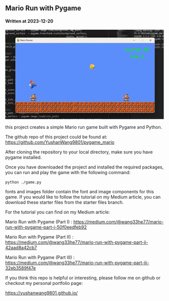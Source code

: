 ## Mario Run with Pygame 

#### Written at 2023-12-20

![Demo recording of the Mario Runner](./images/mario.gif)


this project creates a simple Mario run game built with Pygame and Python.

The github repo of this project could be found at:
https://github.com/YushanWang9801/pygame_mario

After cloning the repository to your local directory, make sure you have pygame installed.

Once you have downloaded the project and installed the required packages, you
can run and play the game with the following command:

```{python}
python ./game.py
```

fonts and images folder contain the font and image components for this game.
If you would like to follow the tutorial on my Medium article, you can download 
these starter files from the starter files branch.

For the tutorial you can find on my Medium article:

Mario Run with Pygame (Part I) : https://medium.com/@wang33he77/mario-run-with-pygame-part-i-50f0eedfeb92

Mario Run with Pygame (Part II) : https://medium.com/@wang33he77/mario-run-with-pygame-part-ii-42aad8a42cb7

Mario Run with Pygame (Part III) : https://medium.com/@wang33he77/mario-run-with-pygame-part-iii-32eb3589f47e

If you think this repo is helpful or interesting, please follow me on github or checkout my personal portfolio page:

https://yushanwang9801.github.io/